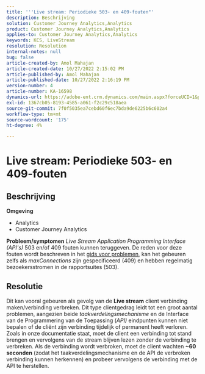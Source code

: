 ```yaml
---
title: '''Live stream: Periodieke 503- en 409-fouten"'
description: Beschrijving
solution: Customer Journey Analytics,Analytics
product: Customer Journey Analytics,Analytics
applies-to: Customer Journey Analytics,Analytics
keywords: KCS, LiveStream
resolution: Resolution
internal-notes: null
bug: false
article-created-by: Amol Mahajan
article-created-date: 10/27/2022 2:15:02 PM
article-published-by: Amol Mahajan
article-published-date: 10/27/2022 2:16:19 PM
version-number: 4
article-number: KA-16598
dynamics-url: https://adobe-ent.crm.dynamics.com/main.aspx?forceUCI=1&pagetype=entityrecord&etn=knowledgearticle&id=ac1f17bc-0156-ed11-bba2-6045bd006793
exl-id: 1367cb05-8193-4585-a061-f2c29c518aea
source-git-commit: 7f0f5035ea7cebd60f6ec7bda9de6225b6c602a4
workflow-type: tm+mt
source-wordcount: '175'
ht-degree: 4%

---
```


# Live stream: Periodieke 503- en 409-fouten

## Beschrijving

<b>Omgeving</b>
- Analytics
- Customer Journey Analytics

<b>Probleem/symptomen</b>
*Live Stream Application Programming Interface (API&#39;s)* 503 en/of 409 fouten kunnen teruggeven. De reden voor deze fouten wordt beschreven in het [gids voor problemen](https://github.com/AdobeDocs/analytics-1.4-apis/blob/master/docs/live-stream-api/troubleshooting.md), kan het gebeuren zelfs als *maxConnections* zijn gespecificeerd (409) en hebben regelmatig bezoekersstromen in de rapportsuites (503).


## Resolutie


Dit kan vooral gebeuren als gevolg van de <b>Live stream</b> client verbinding maken/verbinding verbreken. Dit type clientgedrag leidt tot een groot aantal problemen, aangezien beide *taakverdelingsmechanisme* en de Interface van de Programmering van de Toepassing (*API)* eindpunten kunnen niet bepalen of de cliënt zijn verbinding tijdelijk of permanent heeft verloren. Zoals in onze documentatie staat, moet de client een verbinding tot stand brengen en vervolgens van de stream blijven lezen zonder de verbinding te verbreken. Als de verbinding wordt verbroken, moet de client wachten <b>~60 seconden</b> (zodat het taakverdelingsmechanisme en de API de verbroken verbinding kunnen herkennen) en probeer vervolgens de verbinding met de API te herstellen.
